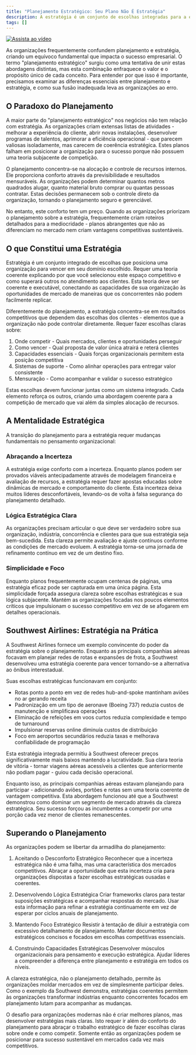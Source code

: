 ```yaml
---
title: "Planejamento Estratégico: Seu Plano Não É Estratégia"
description: A estratégia é um conjunto de escolhas integradas para a empresa ganhar em um segmento - o planejamento é um conjunto de atividades, mas sem coerência interna.
tags: []
---
```

[![Assista ao vídeo](https://img.youtube.com/vi/iuYlGRnC7J8/maxresdefault.jpg)](https://www.youtube.com/watch?v=iuYlGRnC7J8)

As organizações frequentemente confundem planejamento e estratégia, criando um equívoco fundamental que impacta o sucesso empresarial. O termo "planejamento estratégico" surgiu como uma tentativa de unir estas abordagens distintas, mas esta combinação enfraquece o valor e o propósito único de cada conceito. Para entender por que isso é importante, precisamos examinar as diferenças essenciais entre planejamento e estratégia, e como sua fusão inadequada leva as organizações ao erro.

## O Paradoxo do Planejamento

A maior parte do "planejamento estratégico" nos negócios não tem relação com estratégia. As organizações criam extensas listas de atividades - melhorar a experiência do cliente, abrir novas instalações, desenvolver programas de talentos, aprimorar a eficiência operacional - que parecem valiosas isoladamente, mas carecem de coerência estratégica. Estes planos falham em posicionar a organização para o sucesso porque não possuem uma teoria subjacente de competição.

O planejamento concentra-se na alocação e controle de recursos internos. Ele proporciona conforto através da previsibilidade e resultados mensuráveis. As organizações podem determinar quantos metros quadrados alugar, quanto material bruto comprar ou quantas pessoas contratar. Estas decisões permanecem sob o controle direto da organização, tornando o planejamento seguro e gerenciável.

No entanto, este conforto tem um preço. Quando as organizações priorizam o planejamento sobre a estratégia, frequentemente criam roteiros detalhados para a mediocridade - planos abrangentes que não as diferenciam no mercado nem criam vantagens competitivas sustentáveis.

## O que Constitui uma Estratégia

Estratégia é um conjunto integrado de escolhas que posiciona uma organização para vencer em seu domínio escolhido. Requer uma teoria coerente explicando por que você selecionou este espaço competitivo e como superará outros no atendimento aos clientes. Esta teoria deve ser coerente e executável, conectando as capacidades de sua organização às oportunidades de mercado de maneiras que os concorrentes não podem facilmente replicar.

Diferentemente do planejamento, a estratégia concentra-se em resultados competitivos que dependem das escolhas dos clientes - elementos que a organização não pode controlar diretamente. Requer fazer escolhas claras sobre:

1. Onde competir - Quais mercados, clientes e oportunidades perseguir
2. Como vencer - Qual proposta de valor única atrairá e reterá clientes
3. Capacidades essenciais - Quais forças organizacionais permitem esta posição competitiva
4. Sistemas de suporte - Como alinhar operações para entregar valor consistente
5. Mensuração - Como acompanhar e validar o sucesso estratégico

Estas escolhas devem funcionar juntas como um sistema integrado. Cada elemento reforça os outros, criando uma abordagem coerente para a competição de mercado que vai além da simples alocação de recursos.

## A Mentalidade Estratégica

A transição do planejamento para a estratégia requer mudanças fundamentais no pensamento organizacional:

### Abraçando a Incerteza
A estratégia exige conforto com a incerteza. Enquanto planos podem ser provados viáveis antecipadamente através de modelagem financeira e avaliação de recursos, a estratégia requer fazer apostas educadas sobre dinâmicas de mercado e comportamento do cliente. Esta incerteza deixa muitos líderes desconfortáveis, levando-os de volta à falsa segurança do planejamento detalhado.

### Lógica Estratégica Clara
As organizações precisam articular o que deve ser verdadeiro sobre sua organização, indústria, concorrência e clientes para que sua estratégia seja bem-sucedida. Esta clareza permite avaliação e ajuste contínuos conforme as condições de mercado evoluem. A estratégia torna-se uma jornada de refinamento contínuo em vez de um destino fixo.

### Simplicidade e Foco
Enquanto planos frequentemente ocupam centenas de páginas, uma estratégia eficaz pode ser capturada em uma única página. Esta simplicidade forçada assegura clareza sobre escolhas estratégicas e sua lógica subjacente. Mantém as organizações focadas nos poucos elementos críticos que impulsionam o sucesso competitivo em vez de se afogarem em detalhes operacionais.

## Southwest Airlines: Estratégia na Prática

A Southwest Airlines fornece um exemplo convincente do poder da estratégia sobre o planejamento. Enquanto as principais companhias aéreas focavam em planejar redes de rotas e expansões de frota, a Southwest desenvolveu uma estratégia coerente para vencer tornando-se a alternativa ao ônibus interestadual.

Suas escolhas estratégicas funcionavam em conjunto:
- Rotas ponto a ponto em vez de redes hub-and-spoke mantinham aviões no ar gerando receita
- Padronização em um tipo de aeronave (Boeing 737) reduzia custos de manutenção e simplificava operações
- Eliminação de refeições em voos curtos reduzia complexidade e tempo de turnaround
- Impulsionar reservas online diminuía custos de distribuição
- Foco em aeroportos secundários reduzia taxas e melhorava confiabilidade de programação

Esta estratégia integrada permitiu à Southwest oferecer preços significativamente mais baixos mantendo a lucratividade. Sua clara teoria de vitória - tornar viagens aéreas acessíveis a clientes que anteriormente não podiam pagar - guiou cada decisão operacional.

Enquanto isso, as principais companhias aéreas estavam planejando para participar - adicionando aviões, portões e rotas sem uma teoria coerente de vantagem competitiva. Esta abordagem funcionou até que a Southwest demonstrou como dominar um segmento de mercado através da clareza estratégica. Seu sucesso forçou as incumbentes a competir por uma porção cada vez menor de clientes remanescentes.

## Superando o Planejamento

As organizações podem se libertar da armadilha do planejamento:

1. Aceitando o Desconforto Estratégico
Reconhecer que a incerteza estratégica não é uma falha, mas uma característica dos mercados competitivos. Abraçar a oportunidade que esta incerteza cria para organizações dispostas a fazer escolhas estratégicas ousadas e coerentes.

2. Desenvolvendo Lógica Estratégica
Criar frameworks claros para testar suposições estratégicas e acompanhar respostas do mercado. Usar esta informação para refinar a estratégia continuamente em vez de esperar por ciclos anuais de planejamento.

3. Mantendo Foco Estratégico
Resistir à tentação de diluir a estratégia com excessivo detalhamento de planejamento. Manter documentos estratégicos concisos e focados em escolhas competitivas essenciais.

4. Construindo Capacidades Estratégicas
Desenvolver músculos organizacionais para pensamento e execução estratégica. Ajudar líderes a compreender a diferença entre planejamento e estratégia em todos os níveis.

A clareza estratégica, não o planejamento detalhado, permite às organizações moldar mercados em vez de simplesmente participar deles. Como o exemplo da Southwest demonstra, estratégias coerentes permitem às organizações transformar indústrias enquanto concorrentes focados em planejamento lutam para acompanhar as mudanças.

O desafio para organizações modernas não é criar melhores planos, mas desenvolver estratégias mais claras. Isto requer ir além do conforto do planejamento para abraçar o trabalho estratégico de fazer escolhas claras sobre onde e como competir. Somente então as organizações podem se posicionar para sucesso sustentável em mercados cada vez mais competitivos.

